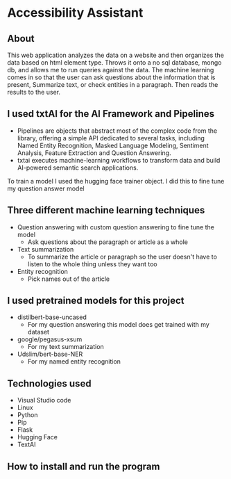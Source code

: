 # Accessibility Assistant

## About
This web application analyzes the data on a website and then organizes the data based on html element type. Throws it onto a no sql database, mongo db, and allows me to run queries against the data. The machine learning comes in so that the user can ask questions about the information that is present, Summarize text, or check entities in a paragraph. Then reads the results to the user. 

## I used txtAI for the AI Framework and Pipelines 
* Pipelines are objects that abstract most of the complex code from the library, offering a simple API dedicated to several tasks, including Named Entity Recognition, Masked Language Modeling, Sentiment Analysis, Feature Extraction and Question Answering. 
* txtai executes machine-learning workflows to transform data and build AI-powered semantic search applications. 

To train a model I used the hugging face trainer object. I did this to fine tune my question answer model 

## Three different machine learning techniques 
* Question answering with custom question answering to fine tune the model 
    * Ask questions about the paragraph or article as a whole 
* Text summarization 
    * To summarize the article or paragraph so the user doesn't have to listen to the whole thing unless they want too 
* Entity recognition 
    * Pick names out of the article 

## I used pretrained models for this project 
* distilbert-base-uncased 
    * For my question answering this model does get trained with my dataset 
* google/pegasus-xsum 
    * For my text summarization 
*   Udslim/bert-base-NER 
    * For my named entity recognition 

## Technologies used 
* Visual Studio code 
* Linux 
* Python 
* Pip 
* Flask 
* Hugging Face 
* TextAI 

 ## How to install and run the program
